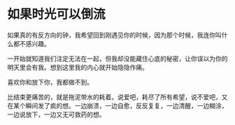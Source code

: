 # 如果时光可以倒流

如果真的有反方向的钟，我希望回到刚遇见你的时候，因为那个时候，我连你叫什么都不感兴趣。

一开始就知道我们注定无法在一起，但我却没能藏住心底的秘密，让你误以为你的明天里会有我。想到这里我的内心就开始隐隐作痛。

喜欢你和放下你，我都做不到。

比结束更痛苦的，就是拖泥带水的耗着。说爱吧，耗尽了所有希望，说不爱吧，又在某个瞬间发了疯的想。一边崩溃，一边自愈，反反复复，一边清醒，一边糊涂，一边说放下，一边又无可救药的想。